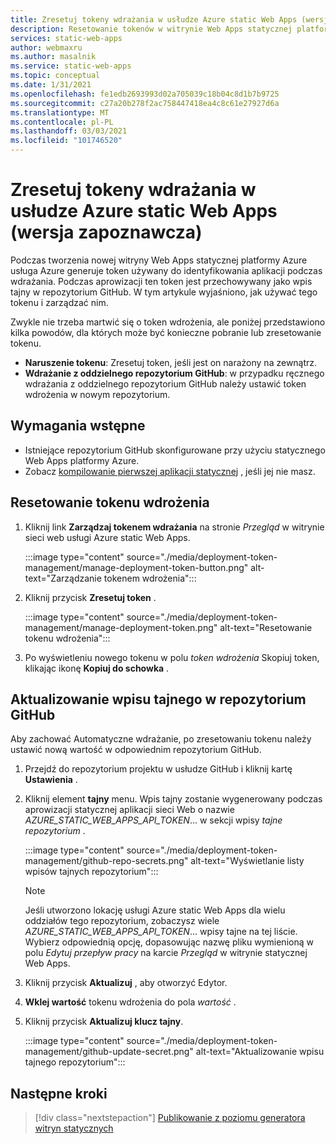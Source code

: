 ```yaml
---
title: Zresetuj tokeny wdrażania w usłudze Azure static Web Apps (wersja zapoznawcza)
description: Resetowanie tokenów w witrynie Web Apps statycznej platformy Azure
services: static-web-apps
author: webmaxru
ms.author: masalnik
ms.service: static-web-apps
ms.topic: conceptual
ms.date: 1/31/2021
ms.openlocfilehash: fe1edb2693993d02a705039c18b04c8d1b7b9725
ms.sourcegitcommit: c27a20b278f2ac758447418ea4c8c61e27927d6a
ms.translationtype: MT
ms.contentlocale: pl-PL
ms.lasthandoff: 03/03/2021
ms.locfileid: "101746520"
---
```

# <a name="reset-deployment-tokens-in-azure-static-web-apps-preview"></a>Zresetuj tokeny wdrażania w usłudze Azure static Web Apps (wersja zapoznawcza)

Podczas tworzenia nowej witryny Web Apps statycznej platformy Azure usługa Azure generuje token używany do identyfikowania aplikacji podczas wdrażania. Podczas aprowizacji ten token jest przechowywany jako wpis tajny w repozytorium GitHub. W tym artykule wyjaśniono, jak używać tego tokenu i zarządzać nim.

Zwykle nie trzeba martwić się o token wdrożenia, ale poniżej przedstawiono kilka powodów, dla których może być konieczne pobranie lub zresetowanie tokenu.

* **Naruszenie tokenu**: Zresetuj token, jeśli jest on narażony na zewnątrz.
* **Wdrażanie z oddzielnego repozytorium GitHub**: w przypadku ręcznego wdrażania z oddzielnego repozytorium GitHub należy ustawić token wdrożenia w nowym repozytorium.

## <a name="prerequisites"></a>Wymagania wstępne

- Istniejące repozytorium GitHub skonfigurowane przy użyciu statycznego Web Apps platformy Azure.
- Zobacz [kompilowanie pierwszej aplikacji statycznej](getting-started.md) , jeśli jej nie masz.

## <a name="reset-a-deployment-token"></a>Resetowanie tokenu wdrożenia

1. Kliknij link **Zarządzaj tokenem wdrażania** na stronie _Przegląd_ w witrynie sieci web usługi Azure static Web Apps.

    :::image type="content" source="./media/deployment-token-management/manage-deployment-token-button.png" alt-text="Zarządzanie tokenem wdrożenia":::

1. Kliknij przycisk **Zresetuj token** .

    :::image type="content" source="./media/deployment-token-management/manage-deployment-token.png" alt-text="Resetowanie tokenu wdrożenia":::

1. Po wyświetleniu nowego tokenu w polu _token wdrożenia_ Skopiuj token, klikając ikonę **Kopiuj do schowka** .


## <a name="update-a-secret-in-the-github-repository"></a>Aktualizowanie wpisu tajnego w repozytorium GitHub

Aby zachować Automatyczne wdrażanie, po zresetowaniu tokenu należy ustawić nową wartość w odpowiednim repozytorium GitHub.

1. Przejdź do repozytorium projektu w usłudze GitHub i kliknij kartę **Ustawienia** .
1. Kliknij element **tajny** menu. Wpis tajny zostanie wygenerowany podczas aprowizacji statycznej aplikacji sieci Web o nazwie _AZURE_STATIC_WEB_APPS_API_TOKEN_... w sekcji wpisy _tajne repozytorium_ .

    :::image type="content" source="./media/deployment-token-management/github-repo-secrets.png" alt-text="Wyświetlanie listy wpisów tajnych repozytorium":::

    > [!NOTE]
    > Jeśli utworzono lokację usługi Azure static Web Apps dla wielu oddziałów tego repozytorium, zobaczysz wiele _AZURE_STATIC_WEB_APPS_API_TOKEN_... wpisy tajne na tej liście. Wybierz odpowiednią opcję, dopasowując nazwę pliku wymienioną w polu _Edytuj przepływ pracy_ na karcie _Przegląd_ w witrynie statycznej Web Apps.

1. Kliknij przycisk **Aktualizuj** , aby otworzyć Edytor.
1. **Wklej wartość** tokenu wdrożenia do pola _wartość_ .
1. Kliknij przycisk **Aktualizuj klucz tajny**.

    :::image type="content" source="./media/deployment-token-management/github-update-secret.png" alt-text="Aktualizowanie wpisu tajnego repozytorium":::

## <a name="next-steps"></a>Następne kroki

> [!div class="nextstepaction"]
> [Publikowanie z poziomu generatora witryn statycznych](publish-gatsby.md)
